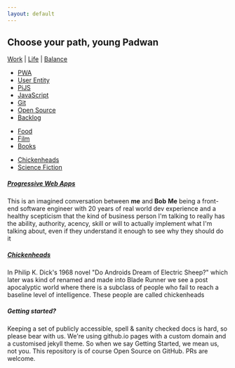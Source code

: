 ```yaml
---
layout: default
---
```


## Choose your path, young Padwan

[Work](docs/work) | [Life](docs/life) | [Balance](docs/balance)

<div class="third-wide">
    <ul>
        <li><a href="docs/work/ProgressiveWebApps">PWA</a></li>
        <li><a href="docs/work/user-entity">User Entity</a></li>
        <li><a href="docs/work/pijs">PiJS</a></li>
        <li><a href="docs/work/javascript">JavaScript</a></li>
        <li><a href="docs/work/git">Git</a></li>
        <li><a href="docs/work/open-source">Open Source</a></li>
        <li><a href="docs/work/backlog">Backlog</a></li>
    </ul>
</div>

<div class="third-wide">
    <ul>
        <li><a href="docs/life/food">Food</a></li>
        <li><a href="docs/life/film">Film</a></li>
        <li><a href="docs/life/books">Books</a></li>
    </ul>
</div>

<div class="third-wide">
    <ul>
        <li><a href="docs/balance/chickenheads">Chickenheads</a></li>
        <li><a href="docs/balance/sapient-species">Science Fiction</a></li>
    </ul>
</div>

<div style="clear: both;"></div>

<div class="half-wide">
    <h5><a href="docs/work/ProgressiveWebApps">Progressive Web Apps</a></h5>
    <p>This is an imagined conversation between <strong>me</strong> and <strong>Bob</strong> <strong>Me</strong> being a front-end software engineer with 20 years of real world dev experience and a healthy scepticism that the kind of business person I'm talking to really has the ability, authority, acency, skill or will to actually implement what I'm talking about, even if they understand it enough to see why they should do it</p>
</div>

<div class="half-wide">
    <h5><a href="docs/balance/chickenheads">Chickenheads</a></h5>
    <p>In Philip K. Dick's 1968 novel "Do Androids Dream of Electric Sheep?" which later was kind of renamed and made into Blade Runner we see a post apocalyptic world where there is a subclass of people who fail to reach a baseline level of intelligence. These people are called chickenheads</p>
</div>

<div class="half-wide">
    <h5>Getting started?</h5>
    <p>Keeping a set of publicly accessible, spell & sanity checked docs is hard, so please bear with us. We're using github.io pages with a custom domain and a customised jekyll theme. So when we say Getting Started, we mean us, not you. This repository is of course Open Source on GitHub. PRs are welcome.</p>
</div>

<div style="clear: both;"></div>
